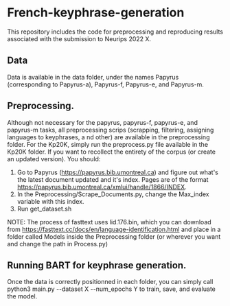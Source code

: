 # French-keyphrase-generation

This repository includes the code for preprocessing and reproducing results associated with the submission to Neurips 2022 X.

## Data
Data is available in the data folder, under the names Papyrus (corresponding to Papyrus-a), Papyrus-f, Papyrus-e, and Papyrus-m.
## Preprocessing.
Although not necessary for the papyrus, papyrus-f, papyrus-e, and papyrus-m tasks, 
all preprocessing scrips (scrapping, filtering, assigning languages to keyphrases, a
nd other) are available in the preprocessing folder. For the Kp20K, simply run the
 preprocess.py file available in the Kp20K folder. If you want to recollect the entirety of the 
 corpus (or create an updated version). You should:
 
 1. Go to Papyrus (https://papyrus.bib.umontreal.ca) and figure out what's the latest document
 updated and it's index. Pages are of the format https://papyrus.bib.umontreal.ca/xmlui/handle/1866/INDEX.
 2. In the Preprocessing/Scrape_Documents.py, change the Max_index variable with this index.
 3. Run get_dataset.sh

NOTE: The process of fasttext uses lid.176.bin, which you can download from https://fasttext.cc/docs/en/language-identification.html
and place in a folder called Models inside the Preprocessing folder (or wherever you want and change the path in
Process.py)

## Running BART for keyphrase generation. 
Once the data is correctly positionned in each folder, you can simply call python3 main.py --dataset X --num_epochs Y to train, save, and evaluate the model. 
